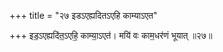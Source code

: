 +++
title = "२७ इडऽएह्यदितऽएहि काम्याऽएत"

+++
इड॒ऽएह्यदि॑त॒ऽएहि॒ काम्या॒ऽएत॑। मयि॑ वः काम॒धर॑णं भूयात् ॥२७॥